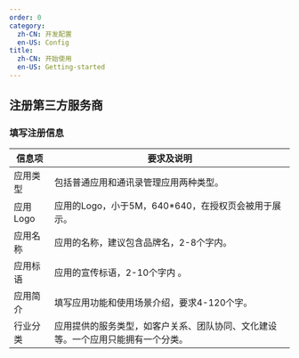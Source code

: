 ```yaml
---
order: 0
category:
  zh-CN: 开发配置
  en-US: Config
title: 
  zh-CN: 开始使用
  en-US: Getting-started
---
```



## 注册第三方服务商


### 填写注册信息

|    信息项    |	要求及说明 |
| ----------- |-------------------------------------------------------- |
| 应用类型	|包括普通应用和通讯录管理应用两种类型。|
| 应用Logo	|应用的Logo，小于5M，640*640，在授权页会被用于展示。|
| 应用名称	|应用的名称，建议包含品牌名，2-8个字内。|
| 应用标语	|应用的宣传标语，2-10个字内 。|
| 应用简介	|填写应用功能和使用场景介绍，要求4-120个字。|
| 行业分类	|应用提供的服务类型，如客户关系、团队协同、文化建设等。一个应用只能拥有一个分类。|
